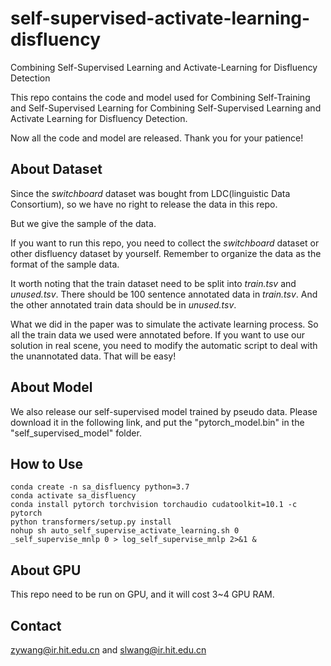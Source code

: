 # self-supervised-activate-learning-disfluency

Combining Self-Supervised Learning and Activate-Learning for Disfluency Detection

This repo contains the code and model used for Combining Self-Training and Self-Supervised Learning for Combining Self-Supervised Learning and Activate Learning for Disfluency Detection.

Now all the code and model are released. Thank you for your patience!



## About Dataset

Since the *switchboard* dataset was bought from LDC(linguistic Data Consortium), so we have no right to release the data in this repo.

But we give the sample of the data.

If you want to run this repo, you need to collect the *switchboard* dataset or other disfluency dataset by yourself. Remember to organize the data as the format of the sample data.

It worth noting that the train dataset need to be split into *train.tsv* and *unused.tsv*. There should be 100 sentence annotated data in *train.tsv*. And the other annotated train data should be in *unused.tsv*.

What we did in the paper was to simulate the activate learning process. So all the train data we used were annotated before. If you want to use our solution in real scene, you need to modify the automatic script to deal with the unannotated data. That will be easy!

## About Model
We also release our self-supervised model trained by pseudo data. Please download it in the following link, and put the "pytorch_model.bin" in the "self_supervised_model" folder.

[download]: https://drive.google.com/file/d/1WXuTC5ygmiilfVOoW9Iwi94bbvk6dS3t/view?usp=sharing

## How to Use

```
conda create -n sa_disfluency python=3.7
conda activate sa_disfluency
conda install pytorch torchvision torchaudio cudatoolkit=10.1 -c pytorch
python transformers/setup.py install
nohup sh auto_self_supervise_activate_learning.sh 0 _self_supervise_mnlp 0 > log_self_supervise_mnlp 2>&1 &
```

## About GPU

This repo need to be run on GPU, and it will cost 3~4 GPU RAM.


## Contact

zywang@ir.hit.edu.cn and slwang@ir.hit.edu.cn

